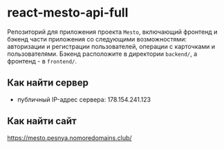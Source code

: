 # react-mesto-api-full
Репозиторий для приложения проекта `Mesto`, включающий фронтенд и бэкенд части приложения со следующими возможностями: авторизации и регистрации пользователей, операции с карточками и пользователями. Бэкенд расположите в директории `backend/`, а фронтенд - в `frontend/`.
  
## Как найти сервер

* публичный IP-адрес сервера: 178.154.241.123

## Как найти сайт

https://mesto.pesnya.nomoredomains.club/